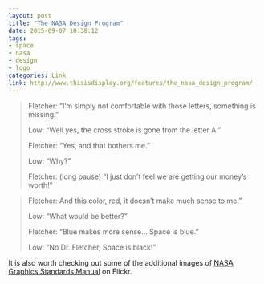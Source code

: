 ```yaml
---
layout: post
title: "The NASA Design Program"
date: 2015-09-07 10:38:12
tags:
- space
- nasa
- design
- logo
categories: Link
link: http://www.thisisdisplay.org/features/the_nasa_design_program/
---
```


> Fletcher: “I’m simply not comfortable with those letters, something is missing.”
>
> Low: “Well yes, the cross stroke is gone from the letter A.”
>
> Fletcher: “Yes, and that bothers me.”
>
> Low: “Why?”
>
> Fletcher: (long pause) “I just don’t feel we are getting our money’s worth!”


> Fletcher: And this color, red, it doesn’t make much sense to me.”
>
> Low: “What would be better?”
>
> Fletcher: “Blue makes more sense… Space is blue.”
>
> Low: “No Dr. Fletcher, Space is black!”

It is also worth checking out some of the additional images of [NASA Graphics Standards Manual](https://www.flickr.com/photos/thisisdisplay/sets/72157627467855309/) on Flickr.